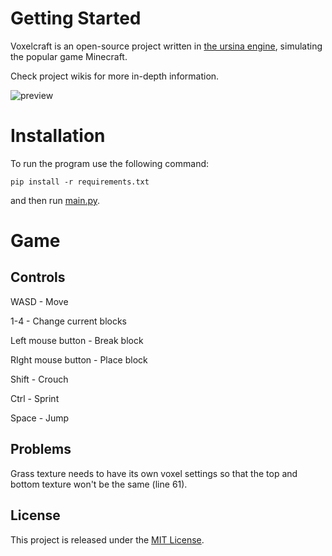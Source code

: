 # Getting Started
Voxelcraft is an open-source project written in [the ursina engine](https://github.com/pokepetter/ursina), simulating the popular game Minecraft.

Check project wikis for more in-depth information.

![preview](https://user-images.githubusercontent.com/69072635/114299789-e1a73a80-9ac5-11eb-8d02-6ca3dc1d2c79.png)


# Installation
To run the program use the following command:

```pip install -r requirements.txt```

and then run [main.py](https://github.com/CMihai99/nesucraft/blob/main/main.py).


# Game

## Controls

WASD - Move

1-4 - Change current blocks

Left mouse button - Break block

RIght mouse button - Place block

Shift - Crouch

Ctrl - Sprint

Space - Jump


## Problems

Grass texture needs to have its own voxel settings so that the top and bottom texture won't be the same (line 61).


## License
This project is released under the [MIT License](https://choosealicense.com/licenses/mit/).
